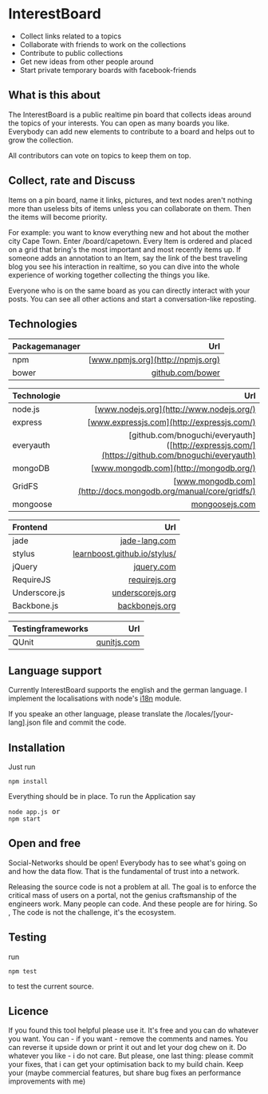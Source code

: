 InterestBoard
================

* Collect links related to a topics
* Collaborate with friends to work on the collections
* Contribute to public collections 
* Get new ideas from other people around
* Start private temporary boards with facebook-friends

What is this about
------------------
The InterestBoard is a public realtime pin board that collects ideas around the topics of 
your interests.
You can open as many boards you like. Everybody can add new elements to contribute to a 
board and helps out to grow the collection.

All contributors can vote on topics to keep them on top.  

Collect, rate and Discuss
------------------
Items on a pin board, name it links, pictures, and text nodes aren't nothing more than useless bits of items unless you can collaborate on them. Then the items will become priority. 

For example: you want to know everything new and hot about the mother city Cape Town. Enter /board/capetown. Every Item is ordered and placed on a grid that bring's the most important and most recently items up.
If someone adds an annotation to an Item, say the link of the best traveling blog you see his interaction in realtime, so you can dive into the whole experience of working together collecting the things you like.  

Everyone who is on the same board as you can directly interact with your posts. You can see all other actions and start a conversation-like reposting.

Technologies
------------------


| Packagemanager 	| Url |
|:--------------|------------:|  
|npm	|	[www.npmjs.org](http://npmjs.org) |  
|bower	|   [github.com/bower](https://github.com/bower/bower) |  


| Technologie 	| Url |
|:--------------|------------:|
| node.js 		| [www.nodejs.org](http://www.nodejs.org/) 	|   
| express		| [www.expressjs.com](http://expressjs.com/) 	|  
| everyauth		| [github.com/bnoguchi/everyauth]([http://expressjs.com/](https://github.com/bnoguchi/everyauth) 	|  
| mongoDB		| [www.mongodb.com](http://mongodb.org/) 	|  
| GridFS		| [www.mongodb.com](http://docs.mongodb.org/manual/core/gridfs/) 	| 
| mongoose		| [mongoosejs.com](http://mongoosejs.com) 	| 


| Frontend 		| Url |
|:--------------|------------:|
| jade			| [jade-lang.com](http://jade-lang.com) 	| 
| stylus 		| [learnboost.github.io/stylus/](http://learnboost.github.io/stylus/) 	|
| jQuery		| [jquery.com](http://jquery.com) 	| 
| RequireJS		| [requirejs.org](http://requirejs.org) 	| 
| Underscore.js	| [underscorejs.org](http://underscorejs.org) 	|  
| Backbone.js	| [backbonejs.org](http://backbonejs.org) 	| 
 
| Testingframeworks 	| Url |
|:--------------|------------:|  
|QUnit	|	[qunitjs.com](http://qunitjs.com) |  


Language support
------------------
Currently InterestBoard supports the english and the german language. I implement the localisations with node's [i18n](https://github.com/mashpie/i18n-node) module. 

If you speake an other language, please translate the /locales/[your-lang].json file and commit the code. 

Installation
------------------
Just run <pre><code>npm install</code></pre> Everything should be in place.  To run the Application say <pre><code>node app.js</code> or <code>npm start</code></pre>

Open and free
------------------
Social-Networks should be open! Everybody has to see what's going on and how the data flow. That is the fundamental of trust into a network. 

Releasing the source code is not a problem at all. The goal is to enforce the critical mass of users on a portal, not the genius craftsmanship of the engineers work. Many people can code. And these people are for hiring. So , The code is not the challenge, it's the ecosystem.

Testing
------------------
run <pre><code>npm test</code></pre> to test the current source.

Licence 
------------------
If you found this tool helpful please use it. It's free and you can do whatever you want. You can - if you want - remove the comments and names. You can reverse it upside down or print it out and let your dog chew on it. Do whatever you like - i do not care. But please, one last thing: please commit your fixes, that i can get your optimisation back to my build chain. Keep your (maybe commercial features, but share bug fixes an performance improvements with me)

